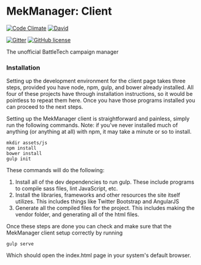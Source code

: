 # MekManager: Client

[![Code Climate](https://img.shields.io/codeclimate/github/MekManager/mekmanager_client.svg?style=flat-square)](https://codeclimate.com/github/MekManager/mekmanager_client)
[![David](https://img.shields.io/david/dev/MekManager/mekmanager_client.svg?style=flat-square)]()

[![Gitter](https://img.shields.io/badge/Gitter-Join%20Chat%20%E2%86%92-1dce73.svg?style=flat-square)](https://gitter.im/MekManager/mekmanager_api?utm_source=badge&utm_medium=badge&utm_campaign=pr-badge)
[![GitHub license](https://img.shields.io/github/license/MekManager/mekmanager_client.svg?style=flat-square)](https://www.gnu.org/copyleft/gpl.html)

The unofficial BattleTech campaign manager

### Installation

Setting up the development environment for the client page takes three steps,
provided you have node, npm, gulp, and bower already installed. All four of
these projects have through installation instructions, so it would be pointless
to repeat them here. Once you have those programs installed you can proceed
to the next steps.

Setting up the MekManager client is straightforward and painless,
simply run the following commands. Note: if you've never installed
much of anything (or anything at all) with npm, it may take a
minute or so to install.
```
mkdir assets/js
npm install
bower install
gulp init
```

These commands will do the following:
 1. Install all of the dev dependencies to run gulp. These include programs
    to compile sass files, lint JavaScript, etc.
 2. Install the libraries, frameworks and other resources the site itself
    utilizes. This includes things like Twitter Bootstrap and AngularJS
 3. Generate all the compiled files for the project. This includes making the
    vendor folder, and generating all of the html files.

Once these steps are done you can check and make sure that the MekManager
client setup correctly by running
```
gulp serve
```
Which should open the index.html page in your system's default browser.
